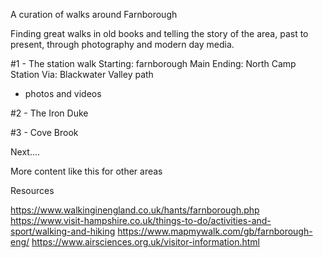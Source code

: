 A curation of walks around Farnborough

Finding great walks in old books and telling the story of the area, past to present, through photography and modern day media.

#1 - The station walk
Starting: farnborough Main
Ending: North Camp Station
Via: Blackwater Valley path

- photos and videos

#2 - The Iron Duke

#3 - Cove Brook



Next....

More content like this for other areas


Resources

https://www.walkinginengland.co.uk/hants/farnborough.php
https://www.visit-hampshire.co.uk/things-to-do/activities-and-sport/walking-and-hiking
https://www.mapmywalk.com/gb/farnborough-eng/
https://www.airsciences.org.uk/visitor-information.html